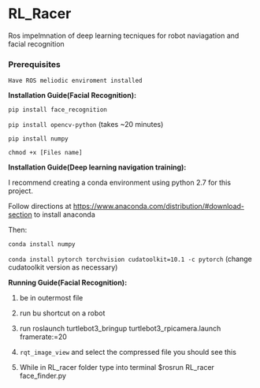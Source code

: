 # RL_Racer

Ros impelmnation of deep learning tecniques for robot naviagation and facial recognition

### Prerequisites

`Have ROS meliodic enviroment installed` 


**Installation Guide(Facial Recognition):**

`pip install face_recognition` 

`pip install opencv-python` (takes ~20 minutes)

`pip install numpy` 

`chmod +x [Files name]` 

**Installation Guide(Deep learning navigation training):**

I recommend creating a conda environment using python 2.7 for this project. 

Follow directions at https://www.anaconda.com/distribution/#download-section to install anaconda

Then:

`conda install numpy`

`conda install pytorch torchvision cudatoolkit=10.1 -c pytorch`    (change cudatoolkit version as necessary)



**Running Guide(Facial Recognition):**

1. be in outermost file

2. run bu shortcut on a robot

3. run roslaunch turtlebot3_bringup turtlebot3_rpicamera.launch framerate:=20 

4. `rqt_image_view` and select the compressed file you should see this

5. While in RL_racer folder type into terminal $rosrun RL_racer face_finder.py

